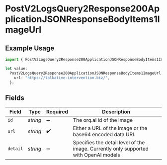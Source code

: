 # PostV2LogsQuery2Response200ApplicationJSONResponseBodyItems1ImageUrl

## Example Usage

```typescript
import { PostV2LogsQuery2Response200ApplicationJSONResponseBodyItems1ImageUrl } from "orq-poc-typescript-multi-env-version/models/operations";

let value:
  PostV2LogsQuery2Response200ApplicationJSONResponseBodyItems1ImageUrl = {
    url: "https://talkative-intervention.biz/",
  };
```

## Fields

| Field                                                                                | Type                                                                                 | Required                                                                             | Description                                                                          |
| ------------------------------------------------------------------------------------ | ------------------------------------------------------------------------------------ | ------------------------------------------------------------------------------------ | ------------------------------------------------------------------------------------ |
| `id`                                                                                 | *string*                                                                             | :heavy_minus_sign:                                                                   | The orq.ai id of the image                                                           |
| `url`                                                                                | *string*                                                                             | :heavy_check_mark:                                                                   | Either a URL of the image or the base64 encoded data URI.                            |
| `detail`                                                                             | *string*                                                                             | :heavy_minus_sign:                                                                   | Specifies the detail level of the image. Currently only supported with OpenAI models |